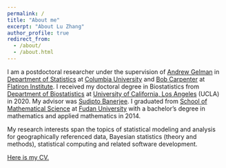 ```yaml
---
permalink: /
title: "About me"
excerpt: "About Lu Zhang"
author_profile: true
redirect_from: 
  - /about/
  - /about.html
---
```


I am a postdoctoral researcher under the supervision of [Andrew Gelman](http://www.stat.columbia.edu/~gelman/) in [Department of Statistics](http://stat.columbia.edu/) at [Columbia University](https://www.columbia.edu/) and [Bob Carpenter](https://bob-carpenter.github.io/) at [Flatiron Institute](https://www.simonsfoundation.org/flatiron/). I received my doctoral degree in Biostatistics from [Department of Biostatistics](http://www.biostat.ucla.edu) at [University of California, Los Angeles](http://www.ucla.edu) (UCLA) in 2020. My advisor was [Sudipto Banerjee](http://sudipto.bol.ucla.edu/). I graduated from [School of Mathematical Science](http://math.fudan.edu.cn/) at [Fudan University](https://www.fudan.edu.cn/) with a bachelor’s degree in mathematics and applied mathematics in 2014.

My research interests span the topics of statistical modeling and analysis for geographically referenced data, Bayesian statistics (theory and methods), statistical computing and related software development.

[Here is my CV.](files/CV.pdf)
